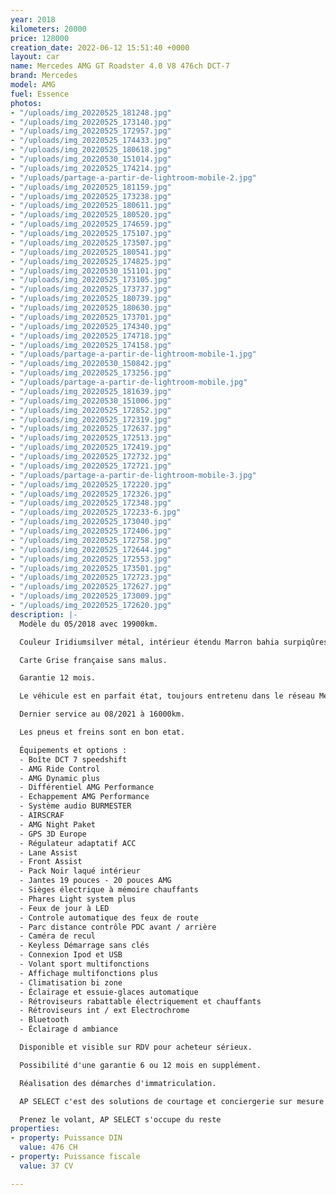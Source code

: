 ```yaml
---
year: 2018
kilometers: 20000
price: 128000
creation_date: 2022-06-12 15:51:40 +0000
layout: car
name: Mercedes AMG GT Roadster 4.0 V8 476ch DCT-7
brand: Mercedes
model: AMG
fuel: Essence
photos:
- "/uploads/img_20220525_181248.jpg"
- "/uploads/img_20220525_173140.jpg"
- "/uploads/img_20220525_172957.jpg"
- "/uploads/img_20220525_174433.jpg"
- "/uploads/img_20220525_180618.jpg"
- "/uploads/img_20220530_151014.jpg"
- "/uploads/img_20220525_174214.jpg"
- "/uploads/partage-a-partir-de-lightroom-mobile-2.jpg"
- "/uploads/img_20220525_181159.jpg"
- "/uploads/img_20220525_173238.jpg"
- "/uploads/img_20220525_180611.jpg"
- "/uploads/img_20220525_180520.jpg"
- "/uploads/img_20220525_174659.jpg"
- "/uploads/img_20220525_175107.jpg"
- "/uploads/img_20220525_173507.jpg"
- "/uploads/img_20220525_180541.jpg"
- "/uploads/img_20220525_174825.jpg"
- "/uploads/img_20220530_151101.jpg"
- "/uploads/img_20220525_173105.jpg"
- "/uploads/img_20220525_173737.jpg"
- "/uploads/img_20220525_180739.jpg"
- "/uploads/img_20220525_180630.jpg"
- "/uploads/img_20220525_173701.jpg"
- "/uploads/img_20220525_174340.jpg"
- "/uploads/img_20220525_174718.jpg"
- "/uploads/img_20220525_174158.jpg"
- "/uploads/partage-a-partir-de-lightroom-mobile-1.jpg"
- "/uploads/img_20220530_150842.jpg"
- "/uploads/img_20220525_173256.jpg"
- "/uploads/partage-a-partir-de-lightroom-mobile.jpg"
- "/uploads/img_20220525_181639.jpg"
- "/uploads/img_20220530_151006.jpg"
- "/uploads/img_20220525_172852.jpg"
- "/uploads/img_20220525_172319.jpg"
- "/uploads/img_20220525_172637.jpg"
- "/uploads/img_20220525_172513.jpg"
- "/uploads/img_20220525_172419.jpg"
- "/uploads/img_20220525_172732.jpg"
- "/uploads/img_20220525_172721.jpg"
- "/uploads/partage-a-partir-de-lightroom-mobile-3.jpg"
- "/uploads/img_20220525_172220.jpg"
- "/uploads/img_20220525_172326.jpg"
- "/uploads/img_20220525_172348.jpg"
- "/uploads/img_20220525_172233-6.jpg"
- "/uploads/img_20220525_173040.jpg"
- "/uploads/img_20220525_172406.jpg"
- "/uploads/img_20220525_172758.jpg"
- "/uploads/img_20220525_172644.jpg"
- "/uploads/img_20220525_172553.jpg"
- "/uploads/img_20220525_173501.jpg"
- "/uploads/img_20220525_172723.jpg"
- "/uploads/img_20220525_172627.jpg"
- "/uploads/img_20220525_173009.jpg"
- "/uploads/img_20220525_172620.jpg"
description: |-
  Modèle du 05/2018 avec 19900km.

  Couleur Iridiumsilver métal, intérieur étendu Marron bahia surpiqûres porcelaine.

  Carte Grise française sans malus.

  Garantie 12 mois.

  Le véhicule est en parfait état, toujours entretenu dans le réseau Mercedes avec historique limpide.

  Dernier service au 08/2021 à 16000km.

  Les pneus et freins sont en bon etat.

  Équipements et options :
  - Boîte DCT 7 speedshift
  - AMG Ride Control
  - AMG Dynamic plus
  - Différentiel AMG Performance
  - Echappement AMG Performance
  - Système audio BURMESTER
  - AIRSCRAF
  - AMG Night Paket
  - GPS 3D Europe
  - Régulateur adaptatif ACC
  - Lane Assist
  - Front Assist
  - Pack Noir laqué intérieur
  - Jantes 19 pouces - 20 pouces AMG
  - Sièges électrique à mémoire chauffants
  - Phares Light system plus
  - Feux de jour à LED
  - Controle automatique des feux de route
  - Parc distance contrôle PDC avant / arrière
  - Caméra de recul
  - Keyless Démarrage sans clés
  - Connexion Ipod et USB
  - Volant sport multifonctions
  - Affichage multifonctions plus
  - Climatisation bi zone
  - Éclairage et essuie-glaces automatique
  - Rétroviseurs rabattable électriquement et chauffants
  - Rétroviseurs int / ext Electrochrome
  - Bluetooth
  - Éclairage d ambiance

  Disponible et visible sur RDV pour acheteur sérieux.

  Possibilité d'une garantie 6 ou 12 mois en supplément.

  Réalisation des démarches d'immatriculation.

  AP SELECT c'est des solutions de courtage et conciergerie sur mesure pour profiter librement de sa passion et de son patrimoine.

  Prenez le volant, AP SELECT s'occupe du reste
properties:
- property: Puissance DIN
  value: 476 CH
- property: Puissance fiscale
  value: 37 CV

---
```

